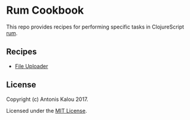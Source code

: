 # Rum Cookbook

This repo provides recipes for performing specific tasks in ClojureScript 
[rum](https://github.com/tonsky/rum).

## Recipes

* [File Uploader](recipes/file-upload/README.md)

## License

Copyright (c) Antonis Kalou 2017.

Licensed under the [MIT License](LICENSE).
